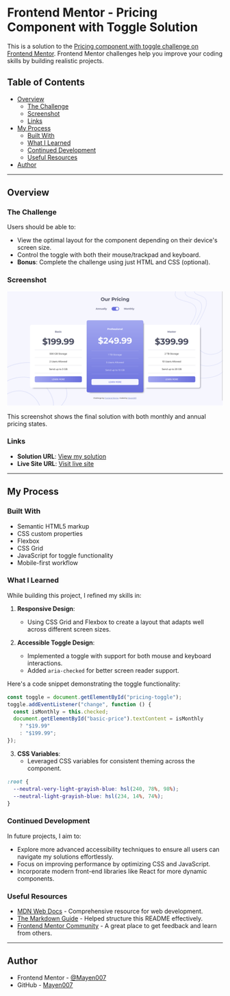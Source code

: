 # Frontend Mentor - Pricing Component with Toggle Solution

This is a solution to the [Pricing component with toggle challenge on Frontend Mentor](https://www.frontendmentor.io/challenges/pricing-component-with-toggle-8vPwRMIC). Frontend Mentor challenges help you improve your coding skills by building realistic projects.

## Table of Contents

- [Overview](#overview)
  - [The Challenge](#the-challenge)
  - [Screenshot](#screenshot)
  - [Links](#links)
- [My Process](#my-process)
  - [Built With](#built-with)
  - [What I Learned](#what-i-learned)
  - [Continued Development](#continued-development)
  - [Useful Resources](#useful-resources)
- [Author](#author)

---

## Overview

### The Challenge

Users should be able to:

- View the optimal layout for the component depending on their device's screen size.
- Control the toggle with both their mouse/trackpad and keyboard.
- **Bonus**: Complete the challenge using just HTML and CSS (optional).

### Screenshot

![Pricing Component Screenshot](./assets/images/desktop-view.png)

This screenshot shows the final solution with both monthly and annual pricing states.

### Links

- **Solution URL**: [View my solution](#)
- **Live Site URL**: [Visit live site](#)

---

## My Process

### Built With

- Semantic HTML5 markup
- CSS custom properties
- Flexbox
- CSS Grid
- JavaScript for toggle functionality
- Mobile-first workflow

### What I Learned

While building this project, I refined my skills in:

1. **Responsive Design**:

   - Using CSS Grid and Flexbox to create a layout that adapts well across different screen sizes.

2. **Accessible Toggle Design**:
   - Implemented a toggle with support for both mouse and keyboard interactions.
   - Added `aria-checked` for better screen reader support.

Here's a code snippet demonstrating the toggle functionality:

```javascript
const toggle = document.getElementById("pricing-toggle");
toggle.addEventListener("change", function () {
  const isMonthly = this.checked;
  document.getElementById("basic-price").textContent = isMonthly
    ? "$19.99"
    : "$199.99";
});
```

3. **CSS Variables**:
   - Leveraged CSS variables for consistent theming across the component.

```css
:root {
  --neutral-very-light-grayish-blue: hsl(240, 78%, 98%);
  --neutral-light-grayish-blue: hsl(234, 14%, 74%);
}
```

### Continued Development

In future projects, I aim to:

- Explore more advanced accessibility techniques to ensure all users can navigate my solutions effortlessly.
- Focus on improving performance by optimizing CSS and JavaScript.
- Incorporate modern front-end libraries like React for more dynamic components.

### Useful Resources

- [MDN Web Docs](https://developer.mozilla.org/) - Comprehensive resource for web development.
- [The Markdown Guide](https://www.markdownguide.org/) - Helped structure this README effectively.
- [Frontend Mentor Community](https://www.frontendmentor.io/) - A great place to get feedback and learn from others.

---

## Author

- Frontend Mentor - [@Mayen007](https://www.frontendmentor.io/profile/Mayen007)
- GitHub - [Mayen007](https://github.com/Mayen007)
